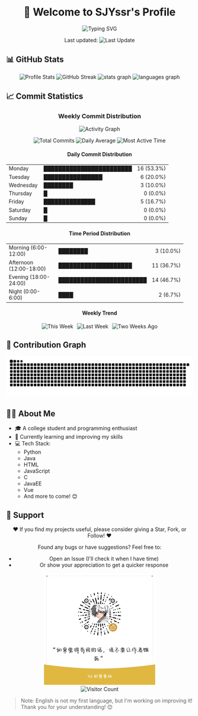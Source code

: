 <div align="center">
  <h1>👋 Welcome to SJYssr's Profile</h1>
  
  <img src="https://readme-typing-svg.demolab.com?font=Fira+Code&pause=1000&center=true&vCenter=true&width=435&lines=Welcome+to+SJYssr%F0%9F%98%8A" alt="Typing SVG" />
  
  <p>Last updated: <img src="https://img.shields.io/github/last-commit/SJYssr/SJYssr?label=Last%20Update&style=flat" alt="Last Update" /></p>
</div>

## 📊 GitHub Stats

<div align="center">
  <img src="https://github-widgetbox.vercel.app/api/profile?username=SJYssr&data=followers,repositories,stars,commits" alt="Profile Stats" onerror="this.src='https://img.shields.io/badge/Profile-Stats-blue'" />
  
  <img src="https://github-readme-streak-stats.herokuapp.com?user=SJYssr&theme=dark&hide_border=false&locale=en&short_numbers=false" alt="GitHub Streak" onerror="this.src='https://img.shields.io/badge/Streak-Stats-green'" />
  
  <img src="https://github-readme-stats.vercel.app/api?username=SJYssr&hide_title=false&hide_rank=false&show_icons=true&include_all_commits=true&count_private=true&disable_animations=false&theme=default&locale=en&hide_border=false" height="150" alt="stats graph" onerror="this.src='https://img.shields.io/badge/Stats-Graph-yellow'" />
  
  <img src="https://github-readme-stats.vercel.app/api/top-langs?username=SJYssr&locale=en&hide_title=false&layout=compact&card_width=320&langs_count=5&theme=default&hide_border=true" height="150" alt="languages graph" onerror="this.src='https://img.shields.io/badge/Languages-Graph-red'" />
</div>


## 📈 Commit Statistics

<div align="center">
  <h3>Weekly Commit Distribution</h3>
  
  <img src="https://github-readme-activity-graph.vercel.app/graph?username=SJYssr&theme=github-compact" alt="Activity Graph" />
  
  <p>
    <img src="https://img.shields.io/badge/Total%20Commits-30-orange" alt="Total Commits" />
    <img src="https://img.shields.io/badge/Daily%20Average-7.5-blue" alt="Daily Average" />
    <img src="https://img.shields.io/badge/Most%20Active-Evening-green" alt="Most Active Time" />
  </p>
  
  <h4>Daily Commit Distribution</h4>
  <table>
    <tr>
      <td style="width: 80px;">Monday</td>
      <td style="width: 200px;">████████████████████████</td>
      <td style="text-align: right;">16 (53.3%)</td>
    </tr>
    <tr>
      <td>Tuesday</td>
      <td>████████████████</td>
      <td style="text-align: right;">6 (20.0%)</td>
    </tr>
    <tr>
      <td>Wednesday</td>
      <td>████████</td>
      <td style="text-align: right;">3 (10.0%)</td>
    </tr>
    <tr>
      <td>Thursday</td>
      <td>█</td>
      <td style="text-align: right;">0 (0.0%)</td>
    </tr>
    <tr>
      <td>Friday</td>
      <td>██████████████</td>
      <td style="text-align: right;">5 (16.7%)</td>
    </tr>
    <tr>
      <td>Saturday</td>
      <td>█</td>
      <td style="text-align: right;">0 (0.0%)</td>
    </tr>
    <tr>
      <td>Sunday</td>
      <td>█</td>
      <td style="text-align: right;">0 (0.0%)</td>
    </tr>
  </table>
  
  <h4>Time Period Distribution</h4>
  <table>
    <tr>
      <td style="width: 120px;">Morning (6:00-12:00)</td>
      <td style="width: 200px;">████████</td>
      <td style="text-align: right;">3 (10.0%)</td>
    </tr>
    <tr>
      <td>Afternoon (12:00-18:00)</td>
      <td>████████████████████</td>
      <td style="text-align: right;">11 (36.7%)</td>
    </tr>
    <tr>
      <td>Evening (18:00-24:00)</td>
      <td>████████████████████████</td>
      <td style="text-align: right;">14 (46.7%)</td>
    </tr>
    <tr>
      <td>Night (0:00-6:00)</td>
      <td>████</td>
      <td style="text-align: right;">2 (6.7%)</td>
    </tr>
  </table>
  
  <h4>Weekly Trend</h4>
  <div style="display: flex; justify-content: center; flex-wrap: wrap; gap: 10px;">
    <img src="https://img.shields.io/badge/This%20Week-16%20commits-blue" alt="This Week" />
    <img src="https://img.shields.io/badge/Last%20Week-14%20commits-green" alt="Last Week" />
    <img src="https://img.shields.io/badge/Two%20Weeks%20Ago-0%20commits-yellow" alt="Two Weeks Ago" />
  </div>
</div>

## 🐍 Contribution Graph

<div align="center">
  <img src="https://raw.githubusercontent.com/SJYssr/SJYssr/output/github-contribution-grid-snake.svg" alt="Snake animation" />
</div>

## 👨‍💻 About Me

- 🎓 A college student and programming enthusiast
- 🌱 Currently learning and improving my skills
- 💻 Tech Stack:
  - Python
  - Java
  - HTML
  - JavaScript
  - C
  - JavaEE
  - Vue
  - And more to come! 😊

## 🌟 Support

<div align="center">
  <p>❤️ If you find my projects useful, please consider giving a Star, Fork, or Follow! ❤️</p>
  
  <p>Found any bugs or have suggestions? Feel free to:</p>
  <ul>
    <li>Open an Issue (I'll check it when I have time)</li>
    <li>Or show your appreciation to get a quicker response</li>
  </ul>
  
  <img src="https://github.com/SJYssr/img/raw/main/1/zanshang.jpg" alt="Appreciation" width="300" />
</div>

<div align="center">
  <img src="https://profile-counter.glitch.me/SJYssr/count.svg" alt="Visitor Count" />
</div>

> Note: English is not my first language, but I'm working on improving it! Thank you for your understanding! 😊
